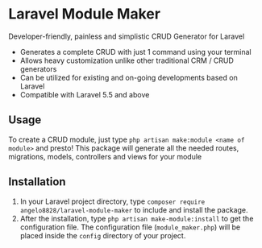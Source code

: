 # Laravel Module Maker
Developer-friendly, painless and simplistic CRUD Generator for Laravel

- Generates a complete CRUD with just 1 command using your terminal
- Allows heavy customization unlike other traditional CRM / CRUD generators
- Can be utilized for existing and on-going developments based on Laravel
- Compatible with Laravel 5.5 and above

## Usage
To create a CRUD module, just type `php artisan make:module <name of module>` and presto! This package will generate all the needed routes, migrations, models, controllers and views for your module

## Installation

1. In your Laravel project directory, type `composer require angelo8828/laravel-module-maker` to include and install the package.
2. After the installation, type `php artisan make-module:install` to get the configuration file. The configuration file (`module_maker.php`) will be placed inside the `config` directory of your project.
